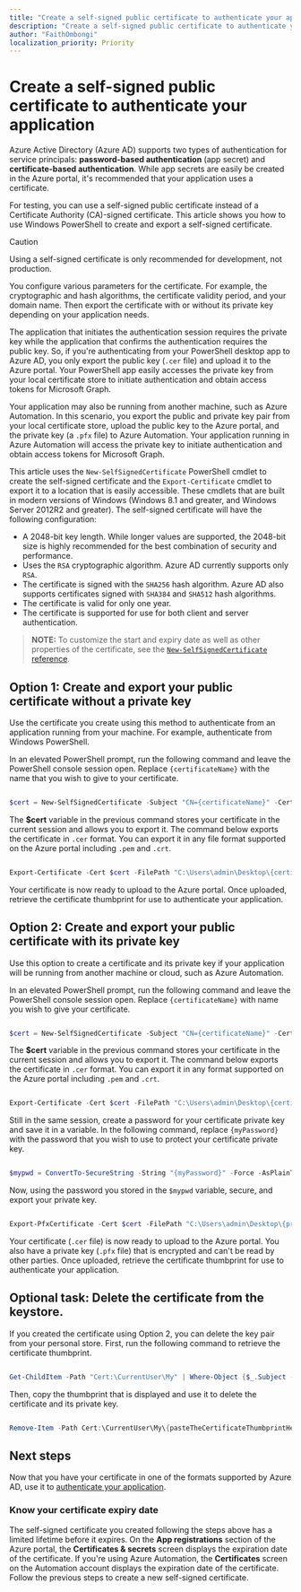 ```yaml
---
title: "Create a self-signed public certificate to authenticate your application."
description: "Create a self-signed public certificate to authenticate your application."
author: "FaithOmbongi"
localization_priority: Priority
---
```


# Create a self-signed public certificate to authenticate your application

Azure Active Directory (Azure AD) supports two types of authentication for service principals: **password-based authentication** (app secret) and **certificate-based authentication**. While app secrets are easily be created in the Azure portal, it's recommended that your application uses a certificate.

For testing, you can use a self-signed public certificate instead of a Certificate Authority (CA)-signed certificate. This article shows you how to use Windows PowerShell to create and export a self-signed certificate.

> [!CAUTION]
> Using a self-signed certificate is only recommended for development, not production.

You configure various parameters for the certificate. For example, the cryptographic and hash algorithms, the certificate validity period, and your domain name. Then export the certificate with or without its private key depending on your application needs. 

The application that initiates the authentication session requires the private key while the application that confirms the authentication requires the public key. So, if you're authenticating from your PowerShell desktop app to Azure AD, you only export the public key (`.cer` file) and upload it to the Azure portal. Your PowerShell app easily accesses the private key from your local certificate store to initiate authentication and obtain access tokens for Microsoft Graph.

Your application may also be running from another machine, such as Azure Automation. In this scenario, you export the public and private key pair from your local certificate store, upload the public key to the Azure portal, and the private key (a `.pfx` file) to Azure Automation. Your application running in Azure Automation will access the private key to initiate authentication and obtain access tokens for Microsoft Graph.

This article uses the `New-SelfSignedCertificate` PowerShell cmdlet to create the self-signed certificate and the `Export-Certificate` cmdlet to export it to a location that is easily accessible. These cmdlets that are built in modern versions of Windows (Windows 8.1 and greater, and Windows Server 2012R2 and greater). The self-signed certificate will have the following configuration:

+ A 2048-bit key length. While longer values are supported, the 2048-bit size is highly recommended for the best combination of security and performance.
+ Uses the `RSA` cryptographic algorithm. Azure AD currently supports only `RSA`.
+ The certificate is signed with the `SHA256` hash algorithm. Azure AD also supports certificates signed with `SHA384` and `SHA512` hash algorithms.
+ The certificate is valid for only one year.
+ The certificate is supported for use for both client and server authentication.

>**NOTE:** To customize the start and expiry date as well as other properties of the certificate, see the [`New-SelfSignedCertificate` reference](/powershell/module/pki/new-selfsignedcertificate?view=windowsserver2019-ps).


## Option 1:  Create and export your public certificate without a private key

Use the certificate you create using this method to authenticate from an application running from your machine. For example, authenticate from Windows PowerShell.

In an elevated PowerShell prompt, run the following command and leave the PowerShell console session open. Replace `{certificateName}` with the name that you wish to give to your certificate.

```powershell

$cert = New-SelfSignedCertificate -Subject "CN={certificateName}" -CertStoreLocation "Cert:\CurrentUser\My" -KeyExportPolicy Exportable -KeySpec Signature -KeyLength 2048 -KeyAlgorithm RSA -HashAlgorithm SHA256    ## Replace {certificateName}

```

The **$cert** variable in the previous command stores your certificate in the current session and allows you to export it. The command below exports the certificate in `.cer` format. You can export it in any file format supported on the Azure portal including `.pem` and `.crt`.

```powershell

Export-Certificate -Cert $cert -FilePath "C:\Users\admin\Desktop\{certificateName}.cer"   ## Specify your preferred location and replace {certificateName}

```

Your certificate is now ready to upload to the Azure portal. Once uploaded, retrieve the certificate thumbprint for use to authenticate your application.


## Option 2: Create and export your public certificate with its private key

Use this option to create a certificate and its private key if your application will be running from another machine or cloud, such as Azure Automation.

In an elevated PowerShell prompt, run the following command and leave the PowerShell console session open. Replace `{certificateName}` with name you wish to give your certificate.

```powershell

$cert = New-SelfSignedCertificate -Subject "CN={certificateName}" -CertStoreLocation "Cert:\CurrentUser\My" -KeyExportPolicy Exportable -KeySpec Signature -KeyLength 2048 -KeyAlgorithm RSA -HashAlgorithm SHA256    ## Replace {certificateName}

```

The **$cert** variable in the previous command stores your certificate in the current session and allows you to export it. The command below exports the certificate in `.cer` format. You can export it in any format supported on the Azure portal including `.pem` and `.crt`.


```powershell

Export-Certificate -Cert $cert -FilePath "C:\Users\admin\Desktop\{certificateName}.cer"   ## Specify your preferred location and replace {certificateName}

```

Still in the same session, create a password for your certificate private key and save it in a variable. In the following command, replace `{myPassword}` with the password that you wish to use to protect your certificate private key.

```powershell

$mypwd = ConvertTo-SecureString -String "{myPassword}" -Force -AsPlainText  ## Replace {myPassword}

```

Now, using the password you stored in the `$mypwd` variable, secure, and export your private key.

```powershell

Export-PfxCertificate -Cert $cert -FilePath "C:\Users\admin\Desktop\{privateKeyName}.pfx" -Password $mypwd   ## Specify your preferred location and replace {privateKeyName}

```

Your certificate (`.cer` file) is now ready to upload to the Azure portal. You also have a private key (`.pfx` file) that is encrypted and can't be read by other parties. Once uploaded, retrieve the certificate thumbprint for use to authenticate your application.


## Optional task: Delete the certificate from the keystore.

If you created the certificate using Option 2, you can delete the key pair from your personal store. First, run the following command to retrieve the certificate thumbprint.

```powershell

Get-ChildItem -Path "Cert:\CurrentUser\My" | Where-Object {$_.Subject -Match "{certificateName}"} | Select-Object Thumbprint, FriendlyName    ## Replace {privateKeyName} with the name you gave your certificate

```

Then, copy the thumbprint that is displayed and use it to delete the certificate and its private key.

```powershell

Remove-Item -Path Cert:\CurrentUser\My\{pasteTheCertificateThumbprintHere} -DeleteKey

```

## Next steps

Now that you have your certificate in one of the formats supported by Azure AD, use it to [authenticate your application]().

### Know your certificate expiry date

The self-signed certificate you created following the steps above has a limited lifetime before it expires. On the **App registrations** section of the Azure portal, the **Certificates & secrets** screen displays the expiration date of the certificate. If you're using Azure Automation, the **Certificates** screen on the Automation account displays the expiration date of the certificate. Follow the previous steps to create a new self-signed certificate.